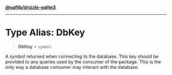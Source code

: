 [**@saflib/drizzle-sqlite3**](../index.md)

***

# Type Alias: DbKey

> **DbKey** = `symbol`

A symbol returned when connecting to the database. This key should be provided
to any queries used by the consumer of the package. This is the only way a
database consumer may interact with the database.
